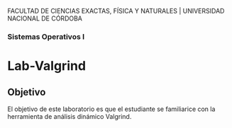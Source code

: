 FACULTAD DE CIENCIAS EXACTAS, FÍSICA Y NATURALES | UNIVERSIDAD NACIONAL DE CÓRDOBA
### Sistemas Operativos I
# Lab-Valgrind
## Objetivo
El objetivo de este laboratorio es que el estudiante se familiarice con la herramienta de análisis dinámico Valgrind.

